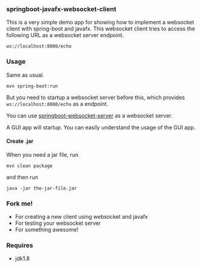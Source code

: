 ### springboot-javafx-websocket-client

This is a very simple demo app for showing how to implement a websocket client with spring-boot and javafx. This websocket client tries to access the following URL as a websocket server endpoint.

```
ws://localhost:8080/echo
```

### Usage
Same as usual.

```
mvn spring-boot:run
```

But you need to startup a websocket server before this, which provides `ws://localhost:8080/echo` as a endpoint.

You can use [springboot-websocket-server](https://github.com/konohiroaki/springboot-websocket-server) as a websocket server.

A GUI app will startup. You can easily understand the usage of the GUI app.

#### Create .jar
When you need a jar file, run

```
mvn clean package
```

and then run

```
java -jar the-jar-file.jar
```

### Fork me!
* For creating a new client using websocket and javafx
* For testing your websocket server
* For something awesome!

### Requires
* jdk1.8
